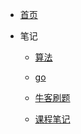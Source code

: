 * [首页](/)

* 笔记
    * [算法](docs/%E7%AE%97%E6%B3%95/_sidebar.md)
    
      <!-- * [c](docs/c/_sidebar.md) -->
      <!-- * [c#](docs/c#/_sidebar.md) -->
    
    * [go](docs/go/_sidebar.md)
    
    * [牛客刷题](docs/nowcoder/_sidebar.md)
    
    * [课程笔记](docs/notes/_sidebar.md)
    <!-- * java -->
    <!-- * 面试资料
    
* 总结

* 杂项
    * [环境配置](docs/环境配置/_sidebar.md)
